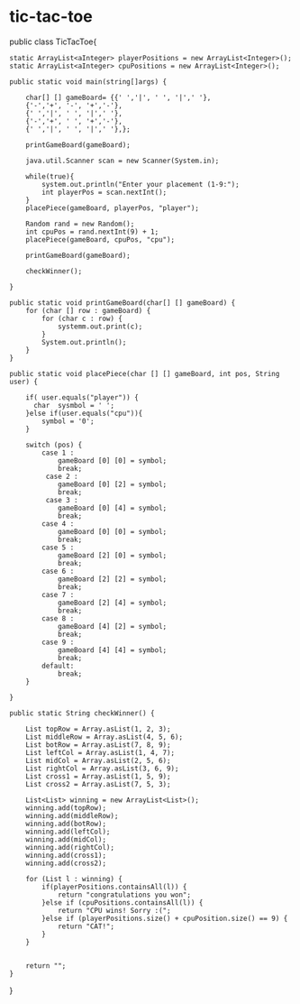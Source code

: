# tic-tac-toe
public class TicTacToe{

    static ArrayList<aInteger> playerPositions = new ArrayList<Integer>();
    static ArrayList<aInteger> cpuPositions = new ArrayList<Integer>();

    public static void main(string[]args) {
        
        char[] [] gameBoard= {{' ','|', ' ', '|',' '},
        {'-','+', '-', '+','-'},
        {' ','|', ' ', '|',' '},
        {'-','+', ' ', '+','-'},
        {' ','|', ' ', '|',' '},};

        printGameBoard(gameBoard);

        java.util.Scanner scan = new Scanner(System.in);

        while(true){
            system.out.println("Enter your placement (1-9:");
            int playerPos = scan.nextInt();
        }
        placePiece(gameBoard, playerPos, "player");

        Random rand = new Random();
        int cpuPos = rand.nextInt(9) + 1;
        placePiece(gameBoard, cpuPos, "cpu");

        printGameBoard(gameBoard);

        checkWinner();

    }

    public static void printGameBoard(char[] [] gameBoard) {
        for (char [] row : gameBoard) {
            for (char c : row) {
                systemm.out.print(c);
            }
            System.out.println();
        }
    }

    public static void placePiece(char [] [] gameBoard, int pos, String user) {
       
        if( user.equals("player")) {
          char  sysmbol = ' ';
        }else if(user.equals("cpu")){
            symbol = '0';
        }

        switch (pos) {
            case 1 :
                gameBoard [0] [0] = symbol;
                break;
             case 2 :
                gameBoard [0] [2] = symbol;
                break;
             case 3 :
                gameBoard [0] [4] = symbol;
                break;
            case 4 :
                gameBoard [0] [0] = symbol;
                break;
            case 5 :
                gameBoard [2] [0] = symbol;
                break;
            case 6 :
                gameBoard [2] [2] = symbol;
                break;                
            case 7 :
                gameBoard [2] [4] = symbol;
                break;
            case 8 :
                gameBoard [4] [2] = symbol;
                break;
            case 9 :
                gameBoard [4] [4] = symbol;
                break;
            default:
                break;
        }

    }

    public static String checkWinner() {

        List topRow = Array.asList(1, 2, 3);
        List middleRow = Array.asList(4, 5, 6);
        List botRow = Array.asList(7, 8, 9);
        List leftCol = Array.asList(1, 4, 7);
        List midCol = Array.asList(2, 5, 6);
        List rightCol = Array.asList(3, 6, 9);
        List cross1 = Array.asList(1, 5, 9);
        List cross2 = Array.asList(7, 5, 3);
        
        List<List> winning = new ArrayList<List>();
        winning.add(topRow);
        winning.add(middleRow);
        winning.add(botRow);
        winning.add(leftCol);
        winning.add(midCol);
        winning.add(rightCol);
        winning.add(cross1);
        winning.add(cross2);

        for (List l : winning) {
            if(playerPositions.containsAll(l)) {
                return "congratulations you won";
            }else if (cpuPositions.containsAll(l)) {
                return "CPU wins! Sorry :(";
            }else if (playerPositions.size() + cpuPosition.size() == 9) {
                return "CAT!";
            }
        }


        return "";
    }
}  

